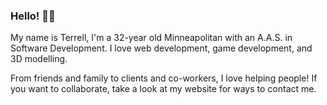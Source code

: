 ### Hello! 👋😁

My name is Terrell, I'm a 32-year old Minneapolitan with an A.A.S. in Software Development. I love web development, game development, and 3D modelling.

From friends and family to clients and co-workers, I love helping people! If you want to collaborate, take a look at my website for ways to contact me.
